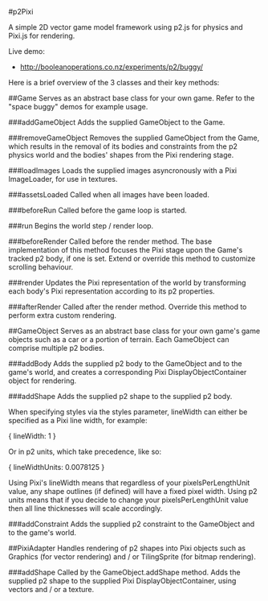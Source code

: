 #p2Pixi

A simple 2D vector game model framework using p2.js for physics and Pixi.js for rendering.

Live demo:

- http://booleanoperations.co.nz/experiments/p2/buggy/


Here is a brief overview of the 3 classes and their key methods:

##Game
Serves as an abstract base class for your own game. Refer to the "space buggy" demos for example usage.

###addGameObject
Adds the supplied GameObject to the Game.

###removeGameObject
Removes the supplied GameObject from the Game, which results in the removal of its bodies and constraints from the p2 physics world and the bodies' shapes from the Pixi rendering stage.

###loadImages
Loads the supplied images asyncronously with a Pixi ImageLoader, for use in textures.

###assetsLoaded
Called when all images have been loaded.

###beforeRun
Called before the game loop is started.

###run
Begins the world step / render loop.

###beforeRender
Called before the render method. The base implementation of this method focuses the Pixi stage upon the Game's tracked p2 body, if one is set. Extend or override this method to customize scrolling behaviour.

###render
Updates the Pixi representation of the world by transforming each body's Pixi representation according to its p2 properties.

###afterRender
Called after the render method. Override this method to perform extra custom rendering.


##GameObject
Serves as an abstract base class for your own game's game objects such as a car or a portion of terrain. Each GameObject can comprise multiple p2 bodies.

###addBody
Adds the supplied p2 body to the GameObject and to the game's world, and creates a corresponding Pixi DisplayObjectContainer object for rendering.

###addShape
Adds the supplied p2 shape to the supplied p2 body.

When specifying styles via the styles parameter, lineWidth can either be specified as a Pixi line width, for example:

{ 
    lineWidth: 1
}

Or in p2 units, which take precedence, like so:

{ 
    lineWidthUnits: 0.0078125
}

Using Pixi's lineWidth means that regardless of your pixelsPerLengthUnit value, any shape outlines (if defined) will have a fixed pixel width.
Using p2 units means that if you decide to change your pixelsPerLengthUnit value then all line thicknesses will scale accordingly.

###addConstraint
Adds the supplied p2 constraint to the GameObject and to the game's world.


##PixiAdapter
Handles rendering of p2 shapes into Pixi objects such as Graphics (for vector rendering) and / or TilingSprite (for bitmap rendering).


###addShape
Called by the GameObject.addShape method. Adds the supplied p2 shape to the supplied Pixi DisplayObjectContainer, using vectors and / or a texture.
